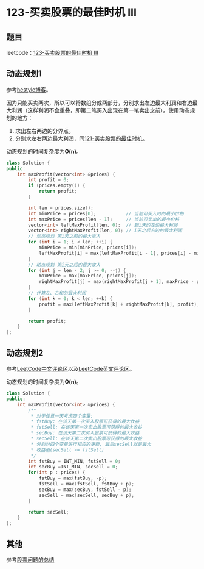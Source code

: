 # 123-买卖股票的最佳时机 III

## 题目

leetcode：[123-买卖股票的最佳时机 III](https://leetcode-cn.com/problems/best-time-to-buy-and-sell-stock-iii/)

## 动态规划1

参考[hestyle博客](https://blog.csdn.net/qq_41855420/article/details/87867155)。

因为只能买卖两次，所以可以将数组分成两部分，分别求出左边最大利润和右边最大利润（这样利润不会重叠，即第二笔买入出现在第一笔卖出之前）。使用动态规划的地方：

1. 求出左右两边的分界点。
2. 分别求左右两边最大利润，同[121-买卖股票的最佳时机](https://leetcode-cn.com/problems/best-time-to-buy-and-sell-stock/)。

动态规划的时间复杂度为**O(n)**。

```c++
class Solution {
public:
    int maxProfit(vector<int> &prices) {
        int profit = 0;
        if (prices.empty()) {
            return profit;
        }

        int len = prices.size();
        int minPrice = prices[0];           // 当前可买入时的最小价格
        int maxPrice = prices[len - 1];     // 当前可卖出的最小价格
        vector<int> leftMaxProfit(len, 0);  // 到i天的左边最大利润
        vector<int> rightMaxProfit(len, 0); // i天之后右边的最大利润
        // 动态规划 第i天之前的最大收入
        for (int i = 1; i < len; ++i) {
            minPrice = min(minPrice, prices[i]);
            leftMaxProfit[i] = max(leftMaxProfit[i - 1], prices[i] - minPrice);
        }
        // 动态规划 第i天之后的最大收入
        for (int j = len - 2; j >= 0; --j) {
            maxPrice = max(maxPrice, prices[j]);
            rightMaxProfit[j] = max(rightMaxProfit[j + 1], maxPrice - prices[j]);
        }
        // 计算左、右和的最大利润
        for (int k = 0; k < len; ++k) {
            profit = max(leftMaxProfit[k] + rightMaxProfit[k], profit);
        }

        return profit;
    }
};
```

## 动态规划2

参考[LeetCode中文评论区](https://leetcode-cn.com/problems/best-time-to-buy-and-sell-stock-iii/comments/10208)以及[LeetCode英文评论区](https://leetcode.com/problems/best-time-to-buy-and-sell-stock-iii/discuss/39611/Is-it-Best-Solution-with-O(n)-O(1).)。

动态规划的时间复杂度为**O(n)**。

```c++
class Solution {
public:
    int maxProfit(vector<int> &prices) {
        /**
         * 对于任意一天考虑四个变量:
         * fstBuy: 在该天第一次买入股票可获得的最大收益
         * fstSell: 在该天第一次卖出股票可获得的最大收益
         * secBuy: 在该天第二次买入股票可获得的最大收益
         * secSell: 在该天第二次卖出股票可获得的最大收益
         * 分别对四个变量进行相应的更新, 最后secSell就是最大
         * 收益值(secSell >= fstSell)
         */
        int fstBuy = INT_MIN, fstSell = 0;
        int secBuy =INT_MIN, secSell = 0;
        for(int p : prices) {
            fstBuy = max(fstBuy, -p);
            fstSell = max(fstSell, fstBuy + p);
            secBuy = max(secBuy, fstSell - p);
            secSell = max(secSell, secBuy + p);
        }

        return secSell;
    }
};
```

## 其他

参考[股票问题的总结](https://leetcode-cn.com/problems/best-time-to-buy-and-sell-stock-iii/solution/yi-ge-tong-yong-fang-fa-tuan-mie-6-dao-gu-piao-wen/)
